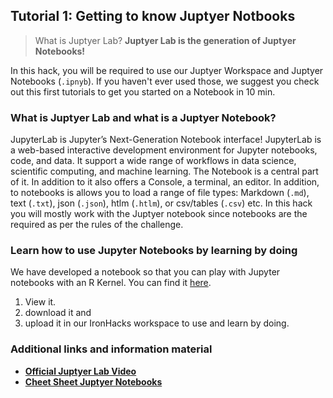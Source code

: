 ## Tutorial 1: Getting to know Juptyer Notbooks

> What is Juptyer Lab? **Juptyer Lab is the generation of Juptyer Notebooks!** 

In this hack, you will be required to use our Juptyer Workspace and Juptyer Notebooks (`.ipnyb`). If you haven't ever used those, we suggest you check out this first tutorials to get you started on a Notebook in 10 min. 

### What is Juptyer Lab and what is a Juptyer Notebook? 
JupyterLab is Jupyter’s Next-Generation Notebook interface! JupyterLab is a web-based interactive development environment for Jupyter notebooks, code, and data. It support a wide range of workflows in data science, scientific computing, and machine learning. The Notebook is a central part of it. In addition to it also offers a Console, a terminal, an editor. In addition, to notebooks is allows you to load a range of file types: Markdown (`.md`), text (`.txt`), json (`.json`), htlm (`.htlm`), or csv/tables (`.csv`) etc. In this hack you will mostly work with the Juptyer notebook since notebooks are the required as per the rules of the challenge. 

### Learn how to use Jupyter Notebooks by learning by doing

We have developed a notebook so that you can play with Jupyter notebooks with an R Kernel. 
You can find it [here](https://ironhacks.com/notebook-viewer?path=https://raw.githubusercontent.com/ironhacks/Tutorials-COVID-19/master/tutorials-fall-2020/R/PartI_IntroNotebookR.ipynb). 

1. View it. 
2. download it and 
3. upload it in our IronHacks workspace to use and learn by doing. 

### Additional links and information material

* **[Official Juptyer Lab Video](https://www.youtube.com/watch?time_continue=260&v=A5YyoCKxEOU&feature=emb_logo)**
* **[Cheet Sheet Juptyer Notebooks](https://raw.githubusercontent.com/ironhacks/Tutorials-COVID-19/master/Shortcuts.png?token=AC7DAY2TYDGKRV4CIQBVAG27FRYUG)**